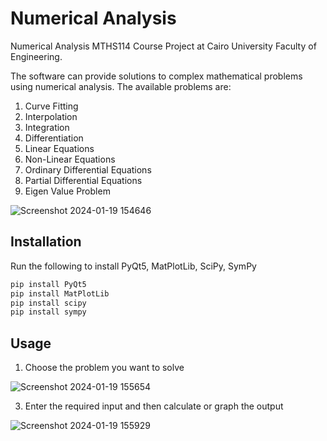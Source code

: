 # Numerical Analysis

Numerical Analysis MTHS114 Course Project at Cairo University Faculty of Engineering.

The software can provide solutions to complex mathematical problems using numerical analysis. The available problems are: 

1. Curve Fitting
2. Interpolation
3. Integration
4. Differentiation
5. Linear Equations
6. Non-Linear Equations
7. Ordinary Differential Equations
8. Partial Differential Equations
9. Eigen Value Problem

![Screenshot 2024-01-19 154646](https://github.com/yousefsawy/NumericalAnalysis/assets/99139949/c757e47b-ebb0-4be0-a31c-c40702cda3eb)



## Installation

Run the following to install PyQt5, MatPlotLib, SciPy, SymPy

```bash
pip install PyQt5
pip install MatPlotLib
pip install scipy
pip install sympy

```

## Usage

1. Choose the problem you want to solve
   
![Screenshot 2024-01-19 155654](https://github.com/yousefsawy/NumericalAnalysis/assets/99139949/66a40482-a2f6-4450-a770-4b8d3f173d1b)

3. Enter the required input and then calculate or graph the output
   
![Screenshot 2024-01-19 155929](https://github.com/yousefsawy/NumericalAnalysis/assets/99139949/df4f8e53-60c3-473e-b671-c7010517fd1a)

   
